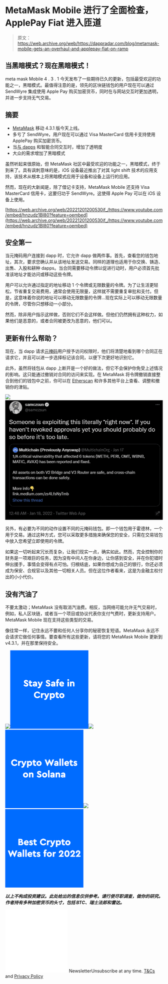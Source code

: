 # MetaMask Mobile 进行了全面检查，ApplePay Fiat 进入匝道

> 原文：<https://web.archive.org/web/https://dappradar.com/blog/metamask-mobile-gets-an-overhaul-and-applepay-fiat-on-ramp>

## 当黑暗模式？现在黑暗模式！

meta mask Mobile 4 . 3 . 1 今天发布了一些期待已久的更新，包括最受欢迎的功能之一，黑暗模式。最值得注意的是，领先的区块链钱包的用户现在可以通过 SendWyre 集成使用 Apple Pay 购买加密货币，同时在与网站交互时更加透明，并进一步支持无气交易。

## 摘要

*   [MetaMask](https://web.archive.org/web/20221201200530/https://dappradar.com/blog/what-is-metamask) 移动 4.3.1 版今天上线。
*   多亏了 SendWyre，用户现在可以通过 Visa MasterCard 信用卡支持使用 ApplePay 购买加密货币。
*   当[与 dapps](/web/20221201200530/https://dappradar.com/blog/what-is-a-dapp-on-the-blockchain/) 和智能合同交互时，增加了透明度
*   大众的需求增加了黑暗模式

虽然听起来很原始，但 MetaMask 社区中最受欢迎的功能之一，黑暗模式，终于到来了。具有讽刺意味的是，iOS 设备最近推出了对其 light shift 技术的应用支持，该技术从根本上将黑暗模式应用于设备和设备上运行的应用。

然而，现在的大新闻是，除了借记卡支持，MetaMask Mobile 还支持 Visa MasterCard 信用卡，这要归功于 SendWyre。这使得 Apple Pay 可以在 iOS 设备上使用。

[https://web.archive.org/web/20221201200530if_/https://www.youtube.com/embed/hnzudz1BI80?feature=oembed](https://web.archive.org/web/20221201200530if_/https://www.youtube.com/embed/hnzudz1BI80?feature=oembed)

## 安全第一

当元掩码用户连接到 dapp 时，它允许 dapp 做两件事。首先，查看您的钱包地址，其次，要求您确认并从该地址发送交易。同样的道理也适用于你交换、铸造、出售、入股和耕种 dapps。当合同需要移动令牌以促进行动时，用户必须首先批准该地址才能访问或移动这些令牌。

用户可以允许通过指定的地址移动 1 个令牌或无限数量的令牌。为了让生活更轻松，节省重复交易费用，通常会使用无限量，这样就不需要重复审批和支付。但是，这意味着你说的地址可以移动无限数量的令牌…现在实际上可以移动无限数量的令牌，尽管你只想移动一小部分。

然而，除非用户指示这样做，否则它们不会这样做。但他们仍然拥有这种权力，如果他们是恶意的，或者合同被更改为恶意的，他们可以。

## 更新有什么帮助？

现在，当 dapp 请求[元掩码](/web/20221201200530/https://dappradar.com/blog/guide-on-how-to-switch-network-in-metamask/)用户授予访问权限时，他们将清楚地看到哪个合同正在请求它，并且可以进一步选择标记该合同，以便下次更好地识别它。

此外，虽然将钱包从 dapp 上断开是一个好的做法，但它不会保护你免受上述情况的影响。这只能通过撤销对合同的访问来实现。在 MetaMask 将令牌撤销直接整合到他们的钱包中之前，你可以在 [Etherscan](https://web.archive.org/web/20221201200530/https://etherscan.io/tokenapprovalchecker) 和许多其他平台上查看、调整和撤销你的津贴。

![](img/b55664cf878cb0ae19f6c80b079fbeaf.png)![](img/b3d71e80af00d6eb1aad82923e1a21d9.png)

另外，有必要为不同的动作设置不同的元掩码钱包。即一个钱包用于霍德林，一个用于交易。通过这种方式，您可以采取更多措施来确保您的安全，只需在交易钱包中放入您希望立即使用的令牌。

如果这一切听起来冗长而复杂，让我们现实一点，确实如此。然而，完全控制你的财务是一项艰巨的任务，因为没有中间人在你身边，让你感到安全，并在你犯错时伸出援手，事情会变得有点可怕。归根结底，如果你想成为自己的银行，你还必须成为保安、合规官以及其他一切相关人员。但在这位作者看来，这是为金融主权付出的小小代价。

## 没有汽油了

不要太激动；MetaMask 没有取消汽油费。相反，当网络可能允许无气交易时，例如，私人区块链，或者当一个项目或协议代表你支付气费时，更新支持用户。MetaMask Mobile 现在支持这些类型的交易。

像往常一样，记住永远不要和任何人分享你的秘密恢复短语。MetaMask 永远不会请求它做任何事情。要查看所有这些更新，请将您的 MetaMask Mobile 更新到 v4.3.1，并在那里保持安全。

[](https://web.archive.org/web/20221201200530/https://dappradar.com/blog/4-tips-on-blockchain-cybersecurity-stay-safe-in-crypto)[![](img/87befc4a1e42119d30e207f259589417.png)<picture>![](img/b86ba609f59a9f5424619a00324557a9.png)</picture>](https://web.archive.org/web/20221201200530/https://dappradar.com/blog/4-tips-on-blockchain-cybersecurity-stay-safe-in-crypto)[](https://web.archive.org/web/20221201200530/https://dappradar.com/blog/how-to-start-using-defi-dapps-and-crypto-wallets-on-solana)[![](img/87befc4a1e42119d30e207f259589417.png)<picture>![](img/577ca1f312476b6453dfa19320a4ecc6.png)</picture>](https://web.archive.org/web/20221201200530/https://dappradar.com/blog/how-to-start-using-defi-dapps-and-crypto-wallets-on-solana)[](https://web.archive.org/web/20221201200530/https://dappradar.com/blog/best-cryptocurrency-wallets-for-2022)[![](img/87befc4a1e42119d30e207f259589417.png)<picture>![](img/0fd4becd3a356d27ea7fbcc5122a79a4.png)</picture>](https://web.archive.org/web/20221201200530/https://dappradar.com/blog/best-cryptocurrency-wallets-for-2022)

***以上不构成投资建议。此处给出的信息仅供参考。请行使尽职调查，做你的研究。作者持有多种加密货币的头寸，包括 BTC、瑞士法郎和雷达。***

![](img/6d5a4a2d609c56e1a5771717e54ba759.png) NewsletterUnsubscribe at any time. [T&Cs](https://web.archive.org/web/20221201200530/https://dappradar.com/terms) and [Privacy Policy](https://web.archive.org/web/20221201200530/https://dappradar.com/privacy-policy)